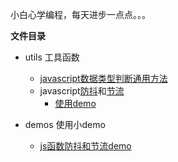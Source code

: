 <!--
 * @Date: 2021-07-16 11:24:37
 * @LastEditors: zhangwen
 * @LastEditTime: 2021-07-18 18:01:36
 * @FilePath: /DayCode/README.md
-->
小白心学编程，每天进步一点点。。。

**文件目录**
- utils 工具函数
    - [javascript数据类型判断通用方法](https://github.com/zhangwen0424/DayCode/blob/master/utils/getDataType.js)
    - javascript[防抖](https://github.com/zhangwen0424/DayCode/blob/master/utils/debounce.js)和[节流](https://github.com/zhangwen0424/DayCode/blob/master/utils/throttle.js)
        - [使用demo](https://github.com/zhangwen0424/DayCode/blob/master/demos/js函数防抖和节流.html)

- demos 使用小demo
    - [js函数防抖和节流demo](https://github.com/zhangwen0424/DayCode/blob/master/demos/js函数防抖和节流.html)